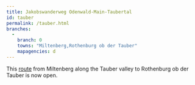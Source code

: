 ```yaml
---
title: Jakobswanderweg Odenwald-Main-Taubertal
id: tauber
permalink: /tauber.html
branches:
  -
    branch: 0
    towns: "Miltenberg,Rothenburg ob der Tauber"
    mapagencies: d
---
```


This [route][0] from Miltenberg along the Tauber valley to Rothenburg ob der Tauber is now open.

[0]: http://www.liebliches-taubertal.de/showpage.php?SiteID=585